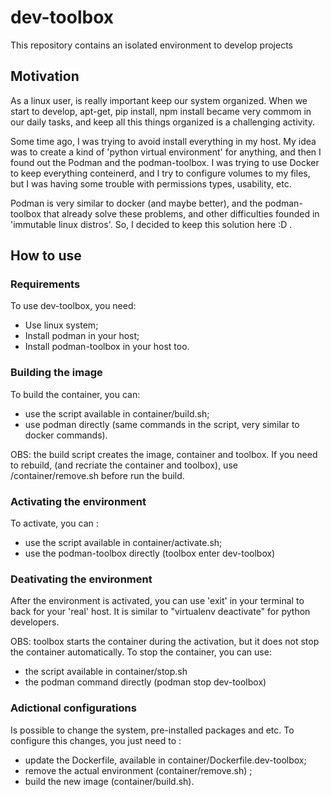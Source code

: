 # dev-toolbox
This repository contains an isolated environment to develop projects

## Motivation

As a linux user, is really important keep our system organized. When we start to develop,
apt-get, pip install, npm install became very commom in our daily tasks, and keep all this
things organized is a challenging activity.

Some time ago, I was trying to avoid install everything in my host. My idea was to create a
kind of 'python virtual environment' for anything, and then I found out the Podman and the
podman-toolbox. I was trying to use Docker to keep everything conteinerd, and I try to configure
volumes to my files, but I was having some trouble with permissions types, usability, etc.

Podman is very similar to docker (and maybe better), and the podman-toolbox that already solve these problems,
and other difficulties founded in 'immutable linux distros'. So, I decided to keep this
solution here :D .

## How to use

### Requirements

To use dev-toolbox, you need:

* Use linux system;
* Install podman in your host;
* Install podman-toolbox in your host too.

### Building the image

To build the container, you can:
* use the script available in container/build.sh;
* use podman directly (same commands in the script, very similar to docker commands).

OBS: the build script creates the image, container and toolbox. If you need
to rebuild, (and recriate the container and toolbox), use /container/remove.sh
before run the build.

### Activating the environment

To activate, you can :
* use the script available in container/activate.sh; 
* use the podman-toolbox directly (toolbox enter dev-toolbox)

### Deativating the environment

After the environment is activated, you can use 'exit' in your terminal to
back for your 'real' host. It is similar to "virtualenv deactivate" for python
developers.

OBS: toolbox starts the container during the activation, but it does not stop
the container automatically. To stop the container, you can use:
* the script available in container/stop.sh
* the podman command directly (podman stop dev-toolbox)

### Adictional configurations

Is possible to change the system, pre-installed packages and etc. To
configure this changes, you just need to :
* update the Dockerfile, available in container/Dockerfile.dev-toolbox;
* remove the actual environment (container/remove.sh) ;
* build the new image (container/build.sh).
